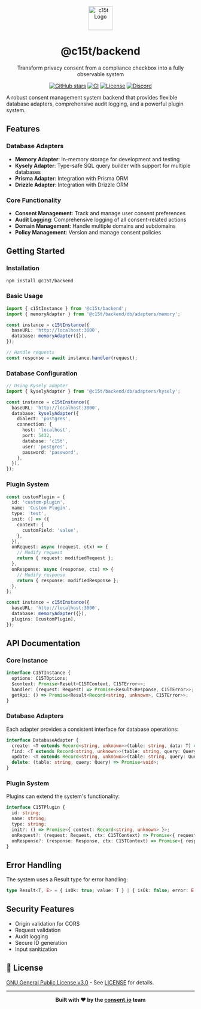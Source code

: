 <div align="center">
  <img src="https://c15t.com/logo-icon.png" alt="c15t Logo" width="64" height="64" />
  <h1>@c15t/backend</h1>
  <p>Transform privacy consent from a compliance checkbox into a fully observable system</p>

  [![GitHub stars](https://img.shields.io/github/stars/c15t/c15t?style=flat-square)](https://github.com/c15t/c15t)
  [![CI](https://img.shields.io/github/actions/workflow/status/c15t/c15t/ci.yml?style=flat-square)](https://github.com/c15t/c15t/actions/workflows/ci.yml)
  [![License](https://img.shields.io/badge/license-GPL--3.0-blue.svg?style=flat-square)]([LICENSE.md](https://github.com/c15t/c15t/blob/main/LICENSE.md))
  [![Discord](https://img.shields.io/discord/1312171102268690493?style=flat-square)](https://c15t.com/discord)
</div>


A robust consent management system backend that provides flexible database adapters, comprehensive audit logging, and a powerful plugin system.

## Features

### Database Adapters
- **Memory Adapter**: In-memory storage for development and testing
- **Kysely Adapter**: Type-safe SQL query builder with support for multiple databases
- **Prisma Adapter**: Integration with Prisma ORM
- **Drizzle Adapter**: Integration with Drizzle ORM

### Core Functionality
- **Consent Management**: Track and manage user consent preferences
- **Audit Logging**: Comprehensive logging of all consent-related actions
- **Domain Management**: Handle multiple domains and subdomains
- **Policy Management**: Version and manage consent policies

## Getting Started

### Installation

```bash
npm install @c15t/backend
```

### Basic Usage

```typescript
import { c15tInstance } from '@c15t/backend';
import { memoryAdapter } from '@c15t/backend/db/adapters/memory';

const instance = c15tInstance({
  baseURL: 'http://localhost:3000',
  database: memoryAdapter({}),
});

// Handle requests
const response = await instance.handler(request);
```

### Database Configuration

```typescript
// Using Kysely adapter
import { kyselyAdapter } from '@c15t/backend/db/adapters/kysely';

const instance = c15tInstance({
  baseURL: 'http://localhost:3000',
  database: kyselyAdapter({
    dialect: 'postgres',
    connection: {
      host: 'localhost',
      port: 5432,
      database: 'c15t',
      user: 'postgres',
      password: 'password',
    },
  }),
});
```

### Plugin System

```typescript
const customPlugin = {
  id: 'custom-plugin',
  name: 'Custom Plugin',
  type: 'test',
  init: () => ({
    context: {
      customField: 'value',
    },
  }),
  onRequest: async (request, ctx) => {
    // Modify request
    return { request: modifiedRequest };
  },
  onResponse: async (response, ctx) => {
    // Modify response
    return { response: modifiedResponse };
  },
};

const instance = c15tInstance({
  baseURL: 'http://localhost:3000',
  database: memoryAdapter({}),
  plugins: [customPlugin],
});
```

## API Documentation

### Core Instance

```typescript
interface C15TInstance {
  options: C15TOptions;
  $context: Promise<Result<C15TContext, C15TError>>;
  handler: (request: Request) => Promise<Result<Response, C15TError>>;
  getApi: () => Promise<Result<Record<string, unknown>, C15TError>>;
}
```

### Database Adapters

Each adapter provides a consistent interface for database operations:

```typescript
interface DatabaseAdapter {
  create: <T extends Record<string, unknown>>(table: string, data: T) => Promise<T>;
  find: <T extends Record<string, unknown>>(table: string, query: Query) => Promise<T[]>;
  update: <T extends Record<string, unknown>>(table: string, query: Query, data: Partial<T>) => Promise<T>;
  delete: (table: string, query: Query) => Promise<void>;
}
```

### Plugin System

Plugins can extend the system's functionality:

```typescript
interface C15TPlugin {
  id: string;
  name: string;
  type: string;
  init?: () => Promise<{ context: Record<string, unknown> }>;
  onRequest?: (request: Request, ctx: C15TContext) => Promise<{ request: Request } | { response: Response } | undefined>;
  onResponse?: (response: Response, ctx: C15TContext) => Promise<{ response: Response } | undefined>;
}
```

## Error Handling

The system uses a Result type for error handling:

```typescript
type Result<T, E> = { isOk: true; value: T } | { isOk: false; error: E };
```

## Security Features

- Origin validation for CORS
- Request validation
- Audit logging
- Secure ID generation
- Input sanitization

## 📜 License

[GNU General Public License v3.0](https://github.com/c15t/c15t/blob/main/LICENSE.md) - See [LICENSE]([LICENSE.md](https://github.com/c15t/c15t/blob/main/LICENSE.md)) for details.

---

<div align="center">
  <strong>Built with ❤️ by the <a href="www.consent.io"/>consent.io</a> team</strong>
</div>
